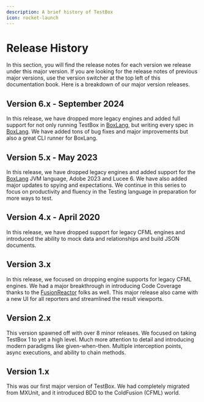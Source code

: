 ```yaml
---
description: A brief history of TestBox
icon: rocket-launch
---
```


# Release History

In this section, you will find the release notes for each version we release under this major version.  If you are looking for the release notes of previous major versions, use the version switcher at the top left of this documentation book.  Here is a breakdown of our major version releases.

## Version 6.x - September 2024

In this release, we have dropped more legacy engines and added full support for not only running TestBox in [BoxLang](https://www.boxlang.io/), but writing every spec in [BoxLang](https://www.boxlang.io/).  We have added tons of bug fixes and major improvements but also a great CLI runner for BoxLang.

## Version 5.x - May 2023

In this release, we have dropped legacy engines and added support for the [BoxLang](https://www.boxlang.io) JVM language, Adobe 2023 and Lucee 6.  We have also added major updates to spying and expectations.  We continue in this series to focus on productivity and fluency in the Testing language in preparation for more ways to test.

## Version 4.x - April 2020

In this release, we have dropped support for legacy CFML engines and introduced the ability to mock data and relationships and build JSON documents.

## Version 3.x

In this release, we focused on dropping engine supports for legacy CFML engines.  We had a major breakthrough in introducing Code Coverage thanks to the [FusionReactor](https://www.fusion-reactor.com/) folks as well.  This major release also came with a new UI for all reporters and streamlined the result viewports.

## Version 2.x

This version spawned off with over 8 minor releases.  We focused on taking TestBox 1 to yet a high level.  Much more attention to detail and introducing modern paradigms like given-when-then.  Multiple interception points, async executions, and ability to chain methods.

## Version 1.x

This was our first major version of TestBox.  We had completely migrated from MXUnit, and it introduced BDD to the ColdFusion (CFML) world.
